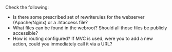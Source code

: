 Check the following:

* Is there some prescribed set of rewriterules for the webserver (Apache/Nginx) or a .htaccess file?
* What files can be found in the webroot? Should all those files be publicly accessible?
* How is routing configured? If MVC is used, were you to add a new action, could you immediately call it via a URL?
